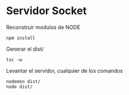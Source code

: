 # Servidor Socket

Reconstruir modulos de NODE
```
npm install
```

Generar el dist/
```
tsc -w
```

Levantar el servidor, cualquier de los comandos
```
nodemon dist/
node dist/
```